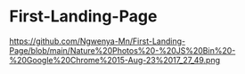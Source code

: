 # First-Landing-Page
https://github.com/Ngwenya-Mn/First-Landing-Page/blob/main/Nature%20Photos%20-%20JS%20Bin%20-%20Google%20Chrome%2015-Aug-23%2017_27_49.png
